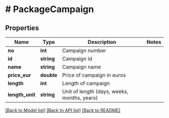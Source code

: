 # # PackageCampaign

## Properties

Name | Type | Description | Notes
------------ | ------------- | ------------- | -------------
**no** | **int** | Campaign number | 
**id** | **string** | Campaign id | 
**name** | **string** | Campaign name | 
**price_eur** | **double** | Price of campaign in euros | 
**length** | **int** | Length of campaign | 
**length_unit** | **string** | Unit of length (days, weeks, months, years) | 

[[Back to Model list]](../../README.md#documentation-for-models) [[Back to API list]](../../README.md#documentation-for-api-endpoints) [[Back to README]](../../README.md)


